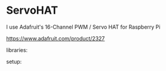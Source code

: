 # ServoHAT

I use Adafruit's 16-Channel PWM / Servo HAT for Raspberry Pi

https://www.adafruit.com/product/2327

libraries:


setup:
